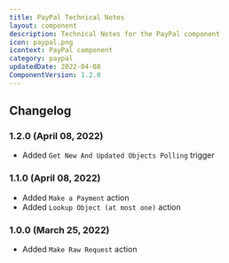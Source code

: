 ```yaml
---
title: PayPal Technical Notes
layout: component
description: Technical Notes for the PayPal component
icon: paypal.png
icontext: PayPal component
category: paypal
updatedDate: 2022-04-08
ComponentVersion: 1.2.0
---
```


## Changelog

### 1.2.0 (April 08, 2022)

* Added `Get New And Updated Objects Polling` trigger

### 1.1.0 (April 08, 2022)

* Added `Make a Payment` action
* Added `Lookup Object (at most one)` action

### 1.0.0 (March 25, 2022)

* Added `Make Raw Request` action
